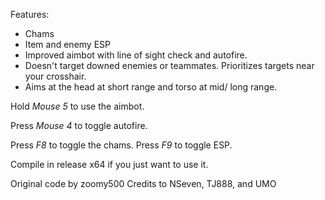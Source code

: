 Features:

- Chams
- Item and enemy ESP
- Improved aimbot with line of sight check and autofire.
- Doesn't target downed enemies or teammates. Prioritizes targets near your crosshair.
- Aims at the head at short range and torso at mid/ long range.

Hold *Mouse 5* to use the aimbot.

Press *Mouse 4* to toggle autofire.

Press *F8* to toggle the chams.
Press *F9* to toggle ESP.

Compile in release x64 if you just want to use it.

Original code by zoomy500
Credits to NSeven, TJ888, and UMO

